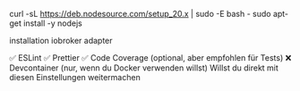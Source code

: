 curl -sL https://deb.nodesource.com/setup_20.x | sudo -E bash -
sudo apt-get install -y nodejs

installation iobroker adapter





✅ ESLint
✅ Prettier
✅ Code Coverage (optional, aber empfohlen für Tests)
❌ Devcontainer (nur, wenn du Docker verwenden willst)
Willst du direkt mit diesen Einstellungen weitermachen
